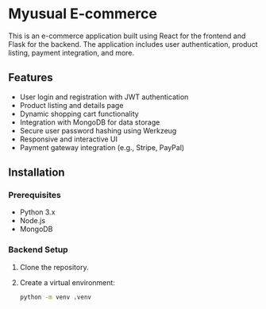 # Myusual E-commerce

This is an e-commerce application built using React for the frontend and Flask for the backend. The application includes user authentication, product listing, payment integration, and more.

## Features

- User login and registration with JWT authentication
- Product listing and details page
- Dynamic shopping cart functionality
- Integration with MongoDB for data storage
- Secure user password hashing using Werkzeug
- Responsive and interactive UI
- Payment gateway integration (e.g., Stripe, PayPal)

## Installation

### Prerequisites

- Python 3.x
- Node.js
- MongoDB

### Backend Setup

1. Clone the repository.
2. Create a virtual environment:

   ```bash
   python -m venv .venv
